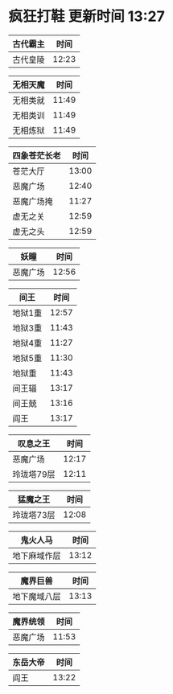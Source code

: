 # 疯狂打鞋 更新时间 13:27

| 古代霸主   | 时间    |
|--------|-------|
| 古代皇陵 | 12:23 |

| 无相天魔   | 时间    |
|--------|-------|
| 无相类就 | 11:49 |
| 无相类训 | 11:49 |
| 无相炼狱 | 11:49 |

| 四象苍茫长老   | 时间    |
|--------|-------|
| 苍茫大厅 | 13:00 |
| 恶魔广场 | 12:40 |
| 恶魔广场掩 | 11:27 |
| 虚无之关 | 12:59 |
| 虚无之头 | 12:59 |

| 妖瞳   | 时间    |
|--------|-------|
| 恶魔广场 | 12:56 |

| 间王   | 时间    |
|--------|-------|
| 地狱1重 | 12:57 |
| 地狱3重 | 11:43 |
| 地狱4重 | 11:27 |
| 地狱5重 | 11:30 |
| 地狱重 | 11:43 |
| 间王辐 | 13:17 |
| 间王兢 | 13:16 |
| 阎王 | 13:17 |

| 叹息之王   | 时间    |
|--------|-------|
| 恶魔广场 | 12:17 |
| 玲珑塔79层 | 12:11 |

| 猛魔之王   | 时间    |
|--------|-------|
| 玲珑塔73层 | 12:08 |

| 鬼火人马   | 时间    |
|--------|-------|
| 地下麻域作层 | 13:12 |

| 魔界巨兽   | 时间    |
|--------|-------|
| 地下魔域八层 | 13:13 |

| 魔界统领   | 时间    |
|--------|-------|
| 恶魔广场 | 11:53 |

| 东岳大帝   | 时间    |
|--------|-------|
| 阎王 | 13:22 |